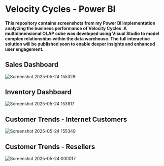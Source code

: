 # Velocity Cycles - Power BI
#### This repository contains screenshots from my Power BI implementation analyzing the business performance of Velocity Cycles. A multidimensional OLAP cube was developed using Visual Studio to model complex relationships within the data warehouse. The full interactive solution will be published soon to enable deeper insights and enhanced user engagement.

## Sales Dashboard
![Screenshot 2025-05-24 155328](https://github.com/user-attachments/assets/3fbb640d-e72e-4096-baae-0281bfc2412c)

## Inventory Dashboard
![Screenshot 2025-05-24 153817](https://github.com/user-attachments/assets/1db20c84-136e-46c1-9bb4-54ff6eb087df)

## Customer Trends - Internet Customers
![Screenshot 2025-05-24 155349](https://github.com/user-attachments/assets/35fda157-ee1e-4dc9-a066-df48271af7a6)

## Customer Trends - Resellers
![Screenshot 2025-05-24 000017](https://github.com/user-attachments/assets/2523fcfd-8fde-4dc7-8abe-3ddd57e18923)


